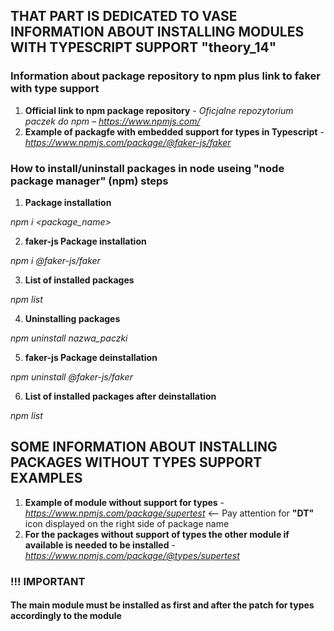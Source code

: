 ## THAT PART IS DEDICATED TO VASE INFORMATION ABOUT INSTALLING MODULES WITH TYPESCRIPT SUPPORT "theory_14"

### Information about package repository to npm plus link to faker with type support
1. **Official link to npm package repository** - *Oficjalne repozytorium paczek do npm – https://www.npmjs.com/*
2. **Example of packagfe with embedded support for types in Typescript** - *https://www.npmjs.com/package/@faker-js/faker*

### How to install/uninstall packages in node useing "node package manager" (npm) steps
1. **Package installation**

*npm i <package_name>*

2. **faker-js Package installation**

*npm i @faker-js/faker*

3. **List of installed packages**

*npm list*

4. **Uninstalling packages**

*npm uninstall nazwa_paczki*

5. **faker-js Package deinstallation**

*npm uninstall @faker-js/faker*

6. **List of installed packages after deinstallation**

*npm list*

## SOME INFORMATION ABOUT INSTALLING PACKAGES WITHOUT TYPES SUPPORT EXAMPLES
1. **Example of module without support for types** - *https://www.npmjs.com/package/supertest* <-- Pay attention for **"DT"** icon displayed on the right side of package name
2. **For the packages without support of types the other module if available is needed to be installed** - *https://www.npmjs.com/package/@types/supertest*
### !!! IMPORTANT
#### The main module must be installed as first and after the patch for types accordingly to the module